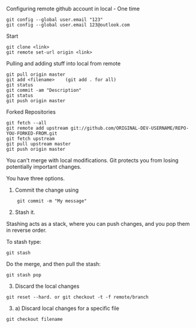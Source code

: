 Configuring remote github account in local - One time
```
git config --global user.email "123"
git config --global user.email 123@outlook.com
```

Start
```
git clone <link>
git remote set-url origin <link>
```
Pulling and adding stuff into local from remote
```
git pull origin master
git add <filename>    (git add . for all)
git status
git commit -am "Description"
git status
git push origin master 
```


Forked Repositories 
```
git fetch --all
git remote add upstream git://github.com/ORIGINAL-DEV-USERNAME/REPO-YOU-FORKED-FROM.git
git fetch upstream
git pull upstream master
git push origin master
```
You can't merge with local modifications. Git protects you from losing potentially important changes.

You have three options.
1. Commit the change using
```
    git commit -m "My message"
```
2. Stash it.

Stashing acts as a stack, where you can push changes, and you pop them in reverse order.

To stash type:
```
git stash
```
Do the merge, and then pull the stash:
```
git stash pop
```
3. Discard the local changes
```
git reset --hard. or git checkout -t -f remote/branch
```
3. a) Discard local changes for a specific file
```
git checkout filename
```
